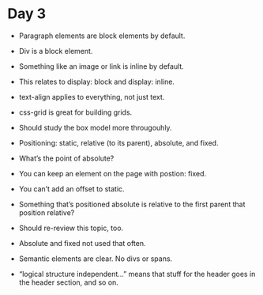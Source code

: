# Day 3
- Paragraph elements are block elements by default.
- Div is a block element.
- Something like an image or link is inline by default.
- This relates to display: block and display: inline.

- text-align applies to everything, not just text.
- css-grid is great for building grids.
- Should study the box model more througouhly.

- Positioning: static, relative (to its parent), absolute, and fixed.
- What’s the point of absolute?
- You can keep an element on the page with postion: fixed.
- You can’t add an offset to static.
- Something that’s positioned absolute is relative to the first parent that position relative?
- Should re-review this topic, too.
- Absolute and fixed not used that often.

- Semantic elements are clear. No divs or spans.
- “logical structure independent…” means that stuff for the header goes in the header section, and so on.

